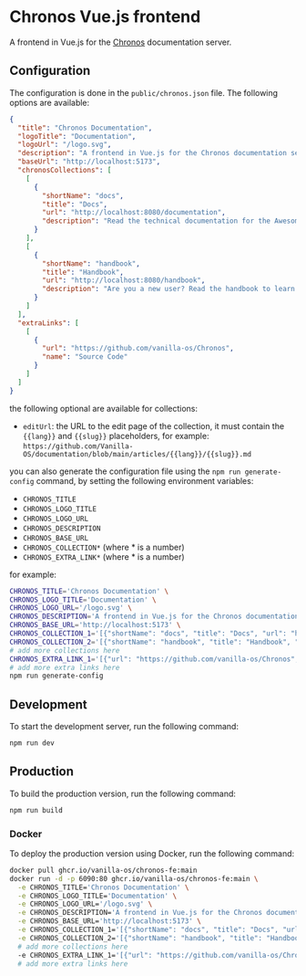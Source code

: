 # Chronos Vue.js frontend

A frontend in Vue.js for the [Chronos](https://github.com/vanilla-os/chronos)
documentation server.

## Configuration

The configuration is done in the `public/chronos.json` file. The following
options are available:

```json
{
  "title": "Chronos Documentation",
  "logoTitle": "Documentation",
  "logoUrl": "/logo.svg",
  "description": "A frontend in Vue.js for the Chronos documentation server.",
  "baseUrl": "http://localhost:5173",
  "chronosCollections": [
    [
      {
        "shortName": "docs",
        "title": "Docs",
        "url": "http://localhost:8080/documentation",
        "description": "Read the technical documentation for the Awesome project."
      }
    ],
    [
      {
        "shortName": "handbook",
        "title": "Handbook",
        "url": "http://localhost:8080/handbook",
        "description": "Are you a new user? Read the handbook to learn how to use the Awesome project."
      }
    ]
  ],
  "extraLinks": [
    [
      {
        "url": "https://github.com/vanilla-os/Chronos",
        "name": "Source Code"
      }
    ]
  ]
}
```

the following optional are available for collections:

- `editUrl`: the URL to the edit page of the collection, it must contain the
  `{{lang}}` and `{{slug}}` placeholders, for example:
  `https://github.com/Vanilla-OS/documentation/blob/main/articles/{{lang}}/{{slug}}.md`

you can also generate the configuration file using the `npm run generate-config`
command, by setting the following environment variables:

- `CHRONOS_TITLE`
- `CHRONOS_LOGO_TITLE`
- `CHRONOS_LOGO_URL`
- `CHRONOS_DESCRIPTION`
- `CHRONOS_BASE_URL`
- `CHRONOS_COLLECTION*` (where \* is a number)
- `CHRONOS_EXTRA_LINK*` (where \* is a number)

for example:

```bash
CHRONOS_TITLE='Chronos Documentation' \
CHRONOS_LOGO_TITLE='Documentation' \
CHRONOS_LOGO_URL='/logo.svg' \
CHRONOS_DESCRIPTION='A frontend in Vue.js for the Chronos documentation server.' \
CHRONOS_BASE_URL='http://localhost:5173' \
CHRONOS_COLLECTION_1='[{"shortName": "docs", "title": "Docs", "url": "http://localhost:8080/documentation", "description": "Read the technical documentation for the Awesome project."}]' \
CHRONOS_COLLECTION_2='[{"shortName": "handbook", "title": "Handbook", "url": "http://localhost:8080/handbook", "description": "Are you a new user? Read the handbook to learn how to use the Awesome project."}]' \
# add more collections here
CHRONOS_EXTRA_LINK_1='[{"url": "https://github.com/vanilla-os/Chronos", "name": "Source Code"}]' \
# add more extra links here
npm run generate-config
```

## Development

To start the development server, run the following command:

```bash
npm run dev
```

## Production

To build the production version, run the following command:

```bash
npm run build
```

### Docker

To deploy the production version using Docker, run the following command:

```bash
docker pull ghcr.io/vanilla-os/chronos-fe:main
docker run -d -p 6090:80 ghcr.io/vanilla-os/chronos-fe:main \
  -e CHRONOS_TITLE='Chronos Documentation' \
  -e CHRONOS_LOGO_TITLE='Documentation' \
  -e CHRONOS_LOGO_URL='/logo.svg' \
  -e CHRONOS_DESCRIPTION='A frontend in Vue.js for the Chronos documentation server.' \
  -e CHRONOS_BASE_URL='http://localhost:5173' \
  -e CHRONOS_COLLECTION_1='[{"shortName": "docs", "title": "Docs", "url": "http://localhost:8080/documentation", "description": "Read the technical documentation for the Awesome project."}]' \
  -e CHRONOS_COLLECTION_2='[{"shortName": "handbook", "title": "Handbook", "url": "http://localhost:8080/handbook", "description": "Are you a new user? Read the handbook to learn how to use the Awesome project."}]' \
  # add more collections here
  -e CHRONOS_EXTRA_LINK_1='[{"url": "https://github.com/vanilla-os/Chronos", "name": "Source Code"}]' \
  # add more extra links here
```
